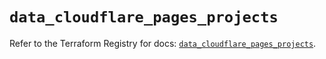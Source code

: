 # `data_cloudflare_pages_projects`

Refer to the Terraform Registry for docs: [`data_cloudflare_pages_projects`](https://registry.terraform.io/providers/cloudflare/cloudflare/5.8.2/docs/data-sources/pages_projects).
